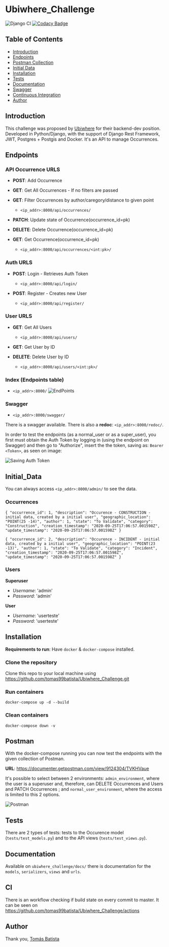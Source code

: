 # Ubiwhere_Challenge

![Django CI](https://github.com/tomas99batista/Ubiwhere_Challenge/workflows/Django%20CI/badge.svg)
[![Codacy Badge](https://app.codacy.com/project/badge/Grade/8b53fffa7400419e9acea1b6518163ac)](https://www.codacy.com?utm_source=github.com&utm_medium=referral&utm_content=tomas99batista/Ubiwhere_Challenge&utm_campaign=Badge_Grade)

## Table of Contents

-  [Introduction](#Introduction)
-  [Endpoints](#Endpoints)
-  [Postman Collection](#Postman)
-  [Initial Data](#Initial_Data)
-  [Installation](#Installation)
-  [Tests](#Tests)
-  [Documentation](#Documentation)
-  [Swagger](#Swagger)
-  [Continuous Integration](#CI)
-  [Author](#Author)

## Introduction

This challenge was proposed by [Ubiwhere](https://www.ubiwhere.com/) for their backend-dev position.
Developed in Python/Django, with the support of Django Rest Framework, JWT, Postgres + Postgis and Docker.
It's an API to manage Occurrences.

## Endpoints

### API Occurrence URLS

- **POST**: Add Occurrence
- **GET**: Get All Occurrences - If no filters are passed
- **GET**: Filter Occurrences by author/caregory/distance to given point

  - `<ip_addr>:8000/api/occurrences/`

- **PATCH**: Update state of Occurrence(occurrence_id=pk)
- **DELETE**: Delete Occurrence(occurrence_id=pk)
- **GET**: Get Occurrence(occurrence_id=pk)

  - `<ip_addr>:8000/api/occurrences/<int:pk>/`

### Auth URLS

- **POST**: Login - Retrieves Auth Token
  - `<ip_addr>:8000/api/login/`

- **POST**: Register - Creates new User
  - `<ip_addr>:8000/api/register/`


### User URLS

- **GET**: Get All Users

  - `<ip_addr>:8000/api/users/`

- **GET**: Get User by ID
- **DELETE**: Delete User by ID
  - `<ip_addr>:8000/api/users/<int:pk>/`

### Index (Endpoints table)

- `<ip_addr>:8000/`
  ![EndPoints](https://i.imgur.com/ayIHvT1.png)
  
### Swagger
- `<ip_addr>:8000/swagger/`

There is a swagger available. There is also a **redoc**: `<ip_addr>:8000/redoc/`.

In order to test the endpoints (as a normal_user or as a super_user), you first must obtain the Auth Token by logging in (using the endpoint on Swagger) and then go to "Authorize", insert the the token, saving as: `Bearer <Token>`, as seen on image:

![Saving Auth Token](https://i.imgur.com/bK2SlLh.png)

## Initial_Data

You can always access `<ip_addr>:8000/admin/` to see the data.

### Occurrences

`{ "occurrence_id": 1, "description": "Occurence - CONSTRUCTION - initial data, created by a initial user", "geographic_location": "POINT(25 -14)", "author": 1, "state": "To Validate", "category": "Construction", "creation_timestamp": "2020-09-25T17:06:57.001598Z", "update_timestamp": "2020-09-25T17:06:57.001598Z" }`

`{ "occurrence_id": 2, "description": "Occurence - INCIDENT - initial data, created by a initial user", "geographic_location": "POINT(23 -13)", "author": 1, "state": "To Validate", "category": "Incident", "creation_timestamp": "2020-09-25T17:06:57.001598Z", "update_timestamp": "2020-09-25T17:06:57.001598Z" }`

### Users

**Superuser**

- _Username_: 'admin'
- _Password_: 'admin'

**User**

- _Username_: 'userteste'
- _Password_: 'userteste'

## Installation

**Requirements to run**: Have `docker` & `docker-compose` installed.

### Clone the repository

Clone this repo to your local machine using https://github.com/tomas99batista/Ubiwhere_Challenge.git

### Run containers

`docker-compose up -d --build`

### Clean containers

`docker-compose down -v`


## Postman

With the docker-compose running you can now test the endpoints with the given collection of Postman.

**URL**: <https://documenter.getpostman.com/view/9124304/TVKHVaue>

It's possible to select between 2 environments: `admin_environment`, where the user is a superuser and, therefore, can DELETE Occurrences and Users and PATCH Occurrences ; and `normal_user_environment`, where the access is limited to this 2 options.

![Postman](https://i.imgur.com/pdAQMnO.png)

## Tests

There are 2 types of tests: tests to the Occurence model (`tests/test_models.py`) and to the API views (`tests/test_views.py`).

## Documentation

Available on `ubiwhere_challenge/docs/` there is documentation for the `models`, `serializers`, `views` and `urls`.

## CI

There is an workflow checking if build state on every commit to master. It can be seen on <https://github.com/tomas99batista/Ubiwhere_Challenge/actions>

## Author

Thank you,
[Tomás Batista](https://github.com/tomas99batista)
